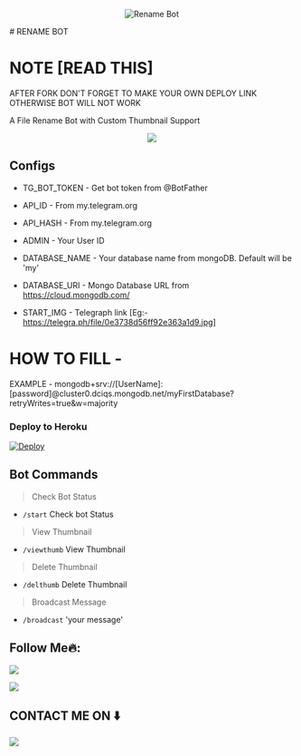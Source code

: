 <p align="center">
  <img src="https://telegra.ph/file/0e3738d56ff92e363a1d9.jpg" alt="Rename Bot">
</p>
# RENAME BOT

# NOTE [READ THIS]

AFTER FORK DON'T FORGET TO MAKE YOUR OWN DEPLOY LINK OTHERWISE BOT WILL NOT WORK





A File Rename Bot with Custom Thumbnail Support



<p align="center">
  <a href="https://www.python.org">
    <img src="http://ForTheBadge.com/images/badges/made-with-python.svg">

  </a>
</p>
</p>






## Configs 

* TG_BOT_TOKEN  - Get bot token from @BotFather

* API_ID        - From my.telegram.org 

* API_HASH      - From my.telegram.org 

* ADMIN         - Your User ID 

* DATABASE_NAME  - Your database name from mongoDB. Default will be 'my'

* DATABASE_URI  - Mongo Database URL from https://cloud.mongodb.com/

* START_IMG - Telegraph link [Eg:- https://telegra.ph/file/0e3738d56ff92e363a1d9.jpg]

# HOW TO FILL -

EXAMPLE - mongodb+srv://[UserName]:[password]@cluster0.dciqs.mongodb.net/myFirstDatabase?retryWrites=true&w=majority





### Deploy to Heroku
[![Deploy](https://www.herokucdn.com/deploy/button.svg)](https://heroku.com/deploy?)



## Bot Commands
> Check Bot Status
* `/start` Check bot Status
> View Thumbnail 
* `/viewthumb` View Thumbnail 
> Delete Thumbnail
* `/delthumb` Delete Thumbnail
> Broadcast Message
* `/broadcast` 'your message'



## Follow Me🔥:


<p align="left">
<a href="https://t.me/cinemala_com1"><img src="https://img.shields.io/badge/Join%20Our%20Group-Telegram-blue?style=for-the-badge&logo=telegram"></a>
</p>
<p align="left">
<a href="https://github.com/Devil-Botz/RenameBot"><img src="https://img.shields.io/badge/GitHub-Follow%20on%20GitHub-inactive.svg?style=for-the-badge&logo=github"></a>
</p>


##  CONTACT ME ON ⬇️ 

<p align="left">
<a href="https://t.me/Elsasupportgp"><img src="https://img.shields.io/badge/Support-red?style=for-the-badge&logo=telegram"></a>
</p>
